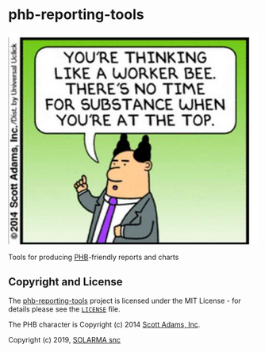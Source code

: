 # phb-reporting-tools

![PHB portrait](images/project-unicorn-boss.jpg "Here is PHB")

Tools for producing [PHB](https://www.urbandictionary.com/define.php?term=PHB)-friendly reports and charts

## Copyright and License

The [phb-reporting-tools](https://github.com/SOLARMA/phb-reporting-tools) project is licensed under the MIT License - for details please see the [`LICENSE`](LICENSE) file.

The PHB character is Copyright (c) 2014 [Scott Adams, Inc](https://dilbert.com/).

Copyright (c) 2019, [SOLARMA snc](https://www.solarma.it/)

<!-- EOF -->